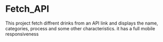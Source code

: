 # Fetch_API
This project fetch diffrent drinks from an API link and displays the name, categories, process and some other characteristics. it has a full mobile responsiveness
